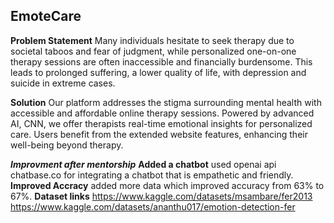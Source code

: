 ## EmoteCare
**Problem Statement**
Many individuals hesitate to seek therapy due to societal taboos and fear of judgment, while personalized one-on-one therapy sessions are often inaccessible and financially burdensome. This leads to prolonged suffering, a lower quality of life, with depression and suicide in extreme cases.

**Solution**
Our platform addresses the stigma surrounding mental health with accessible and affordable online therapy sessions. Powered by advanced AI, CNN, we offer therapists real-time emotional insights for personalized care. Users benefit from the extended website features, enhancing their well-being beyond therapy.

***Improvment after mentorship***
**Added a chatbot** used openai api chatbase.co for integrating a chatbot that is empathetic and friendly.
**Improved Accracy** added more data which improved accuracy from 63% to 67%.
**Dataset links** 
https://www.kaggle.com/datasets/msambare/fer2013
https://www.kaggle.com/datasets/ananthu017/emotion-detection-fer
